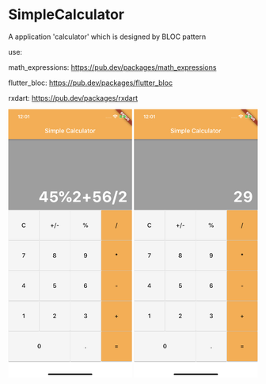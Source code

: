 # SimpleCalculator
A application 'calculator' which is designed by BLOC pattern

use:

math_expressions: https://pub.dev/packages/math_expressions

flutter_bloc: https://pub.dev/packages/flutter_bloc

rxdart: https://pub.dev/packages/rxdart

<img src="https://github.com/HongUkOrg/SimpleCalculator/blob/master/IMG_0850.PNG?raw=true" width="250">           <img src="https://github.com/HongUkOrg/SimpleCalculator/blob/master/IMG_0851.PNG?raw=true" width="250">
